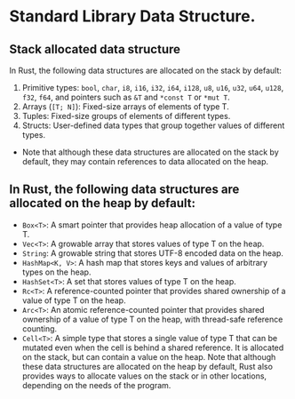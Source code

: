 # Standard Library Data Structure.

## Stack allocated data structure
In Rust, the following data structures are allocated on the stack by default:

1. Primitive types: `bool`, `char`, `i8`, `i16`, `i32`, `i64`, `i128`, `u8`,
   `u16`, `u32`, `u64`, `u128`, `f32`, `f64`, and pointers such as `&T` and
   `*const T` or `*mut T`.
2. Arrays (`[T; N]`): Fixed-size arrays of elements of type T.
3. Tuples: Fixed-size groups of elements of different types.
4. Structs: User-defined data types that group together values of different
types.
- Note that although these data structures are allocated on the stack by
  default, they may contain references to data allocated on the heap.

## In Rust, the following data structures are allocated on the heap by default:

- `Box<T>`: A smart pointer that provides heap allocation of a value of type T.
- `Vec<T>`: A growable array that stores values of type T on the heap.
- `String`: A growable string that stores UTF-8 encoded data on the heap.
- `HashMap<K, V>`: A hash map that stores keys and values of arbitrary types on
  the heap.
- `HashSet<T>`: A set that stores values of type T on the heap.
- `Rc<T>`: A reference-counted pointer that provides shared ownership of a
  value of type T on the heap.
- `Arc<T>`: An atomic reference-counted pointer that provides shared ownership
  of a value of type T on the heap, with thread-safe reference counting.
- `Cell<T>`: A simple type that stores a single value of type T that can be
  mutated even when the cell is behind a shared reference. It is allocated on
  the stack, but can contain a value on the heap. Note that although these data
  structures are allocated on the heap by default, Rust also provides ways to
  allocate values on the stack or in other locations, depending on the needs of
  the program.


